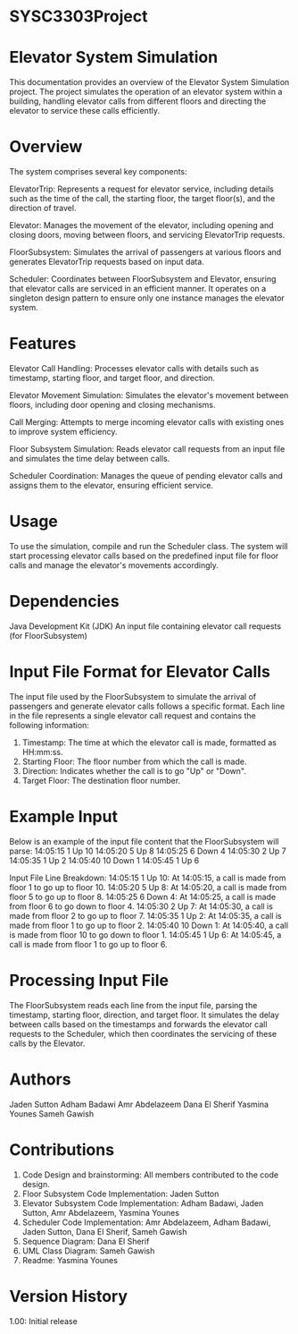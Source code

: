 # SYSC3303Project
# Elevator System Simulation
This documentation provides an overview of the Elevator System Simulation project. The project simulates the operation of an elevator system within a building, handling elevator calls from different floors and directing the elevator to service these calls efficiently.

# Overview
The system comprises several key components:

ElevatorTrip: Represents a request for elevator service, including details such as the time of the call, the starting floor, the target floor(s), and the direction of travel.

Elevator: Manages the movement of the elevator, including opening and closing doors, moving between floors, and servicing ElevatorTrip requests.

FloorSubsystem: Simulates the arrival of passengers at various floors and generates ElevatorTrip requests based on input data.

Scheduler: Coordinates between FloorSubsystem and Elevator, ensuring that elevator calls are serviced in an efficient manner. It operates on a singleton design pattern to ensure only one instance manages the elevator system.

# Features
Elevator Call Handling: Processes elevator calls with details such as timestamp, starting floor, and target floor, and direction.

Elevator Movement Simulation: Simulates the elevator's movement between floors, including door opening and closing mechanisms.

Call Merging: Attempts to merge incoming elevator calls with existing ones to improve system efficiency.

Floor Subsystem Simulation: Reads elevator call requests from an input file and simulates the time delay between calls.

Scheduler Coordination: Manages the queue of pending elevator calls and assigns them to the elevator, ensuring efficient service.

# Usage
To use the simulation, compile and run the Scheduler class. The system will start processing elevator calls based on the predefined input file for floor calls and manage the elevator's movements accordingly.

# Dependencies
Java Development Kit (JDK)
An input file containing elevator call requests (for FloorSubsystem)


# Input File Format for Elevator Calls
The input file used by the FloorSubsystem to simulate the arrival of passengers and generate elevator calls follows a specific format. Each line in the file represents a single elevator call request and contains the following information:

1. Timestamp: The time at which the elevator call is made, formatted as HH:mm:ss.
2. Starting Floor: The floor number from which the call is made.
3. Direction: Indicates whether the call is to go "Up" or "Down".
4. Target Floor: The destination floor number.

# Example Input
Below is an example of the input file content that the FloorSubsystem will parse:
14:05:15 1 Up 10
14:05:20 5 Up 8
14:05:25 6 Down 4
14:05:30 2 Up 7
14:05:35 1 Up 2
14:05:40 10 Down 1
14:05:45 1 Up 6

Input File Line Breakdown:
14:05:15 1 Up 10: At 14:05:15, a call is made from floor 1 to go up to floor 10.
14:05:20 5 Up 8: At 14:05:20, a call is made from floor 5 to go up to floor 8.
14:05:25 6 Down 4: At 14:05:25, a call is made from floor 6 to go down to floor 4.
14:05:30 2 Up 7: At 14:05:30, a call is made from floor 2 to go up to floor 7.
14:05:35 1 Up 2: At 14:05:35, a call is made from floor 1 to go up to floor 2.
14:05:40 10 Down 1: At 14:05:40, a call is made from floor 10 to go down to floor 1.
14:05:45 1 Up 6: At 14:05:45, a call is made from floor 1 to go up to floor 6.

# Processing Input File
The FloorSubsystem reads each line from the input file, parsing the timestamp, starting floor, direction, and target floor. It simulates the delay between calls based on the timestamps and forwards the elevator call requests to the Scheduler, which then coordinates the servicing of these calls by the Elevator.

# Authors
Jaden Sutton
Adham Badawi
Amr Abdelazeem
Dana El Sherif
Yasmina Younes
Sameh Gawish

# Contributions
1. Code Design and brainstorming: All members contributed to the code design.
2. Floor Subsystem Code Implementation: Jaden Sutton
3. Elevator Subsystem Code Implementation: Adham Badawi, Jaden Sutton, Amr Abdelazeem, Yasmina Younes
4. Scheduler Code Implementation: Amr Abdelazeem, Adham Badawi, Jaden Sutton, Dana El Sherif, Sameh Gawish
5. Sequence Diagram: Dana El Sherif
6. UML Class Diagram: Sameh Gawish
7. Readme: Yasmina Younes

# Version History
1.00: Initial release


